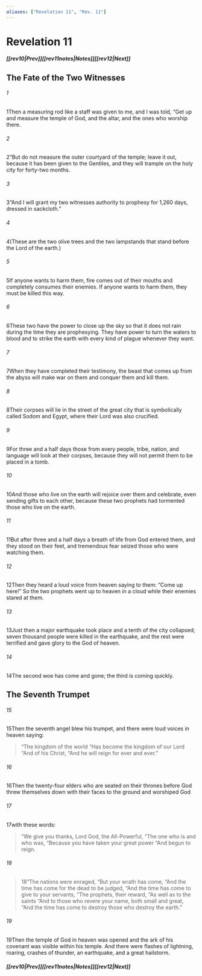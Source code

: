 ```yaml
---
aliases: ["Revelation 11", "Rev. 11"]
---
```

# Revelation 11
##### <span class=arrow-left></span>[[rev10|Prev]]<span class=navigation-separator></span>[[rev11notes|Notes]]<span class=navigation-separator></span>[[rev12|Next]]<span class=arrow-right></span>
## The Fate of the Two Witnesses
###### 1
<span class=verse-first>1</span>Then a measuring rod like a staff was given to me, and I was told, “Get up and measure the temple of God, and the altar, and the ones who worship there.
###### 2
<span class=verse-body>2</span>“But do not measure the outer courtyard of the temple; leave it out, because it has been given to the Gentiles, and they will trample on the holy city for forty-two months.
###### 3
<span class=verse-body>3</span>“And I will grant my two witnesses authority to prophesy for 1,260 days, dressed in sackcloth.”
###### 4
<span class=verse-body>4</span>(These are the two olive trees and the two lampstands that stand before the Lord of the earth.)
###### 5
<span class=verse-body>5</span>If anyone wants to harm them, fire comes out of their mouths and completely consumes their enemies. If anyone wants to harm them, they must be killed this way.
###### 6
<span class=verse-body>6</span>These two have the power to close up the sky so that it does not rain during the time they are prophesying. They have power to turn the waters to blood and to strike the earth with every kind of plague whenever they want.
<div class=paragraph-break></div>

###### 7
<span class=verse-first>7</span>When they have completed their testimony, the beast that comes up from the abyss will make war on them and conquer them and kill them.
###### 8
<span class=verse-body>8</span>Their corpses will lie in the street of the great city that is symbolically called Sodom and Egypt, where their Lord was also crucified.
###### 9
<span class=verse-body>9</span>For three and a half days those from every people, tribe, nation, and language will look at their corpses, because they will not permit them to be placed in a tomb.
###### 10
<span class=verse-body>10</span>And those who live on the earth will rejoice over them and celebrate, even sending gifts to each other, because these two prophets had tormented those who live on the earth.
<div class=paragraph-break></div>

###### 11
<span class=verse-first>11</span>But after three and a half days a breath of life from God entered them, and they stood on their feet, and tremendous fear seized those who were watching them.
###### 12
<span class=verse-body>12</span>Then they heard a loud voice from heaven saying to them: “Come up here!” So the two prophets went up to heaven in a cloud while their enemies stared at them.
###### 13
<span class=verse-body>13</span>Just then a major earthquake took place and a tenth of the city collapsed; seven thousand people were killed in the earthquake, and the rest were terrified and gave glory to the God of heaven.
<div class=paragraph-break></div>

###### 14
<span class=verse-first>14</span>The second woe has come and gone; the third is coming quickly.
## The Seventh Trumpet
###### 15
<span class=verse-first>15</span>Then the seventh angel blew his trumpet, and there were loud voices in heaven saying:
<div class=paragraph-break></div>

><span class=poetry-quote-double>“</span>The kingdom of the world
><span class=poetry-quote-double>“</span>Has become the kingdom of our Lord
><span class=poetry-quote-double>“</span>And of his Christ,
><span class=poetry-quote-double>“</span>And he will reign for ever and ever.”
<div class=paragraph-break></div>

###### 16
<span class=verse-body>16</span>Then the twenty-four elders who are seated on their thrones before God threw themselves down with their faces to the ground and worshiped God
###### 17
<span class=verse-body>17</span>with these words:
<div class=paragraph-break></div>

><span class=poetry-quote-double>“</span>We give you thanks, Lord God, the All-Powerful,
><span class=poetry-quote-double>“</span>The one who is and who was,
><span class=poetry-quote-double>“</span>Because you have taken your great power
><span class=poetry-quote-double>“</span>And begun to reign.
###### 18
><span class=verse-body-poetry>18</span><span class=poetry-quote-double>“</span>The nations were enraged,
><span class=poetry-quote-double>“</span>But your wrath has come,
><span class=poetry-quote-double>“</span>And the time has come for the dead to be judged,
><span class=poetry-quote-double>“</span>And the time has come to give to your servants,
><span class=poetry-quote-double>“</span>The prophets, their reward,
><span class=poetry-quote-double>“</span>As well as to the saints
><span class=poetry-quote-double>“</span>And to those who revere your name, both small and great,
><span class=poetry-quote-double>“</span>And the time has come to destroy those who destroy the earth.”
<div class=paragraph-break></div>

###### 19
<span class=verse-first>19</span>Then the temple of God in heaven was opened and the ark of his covenant was visible within his temple. And there were flashes of lightning, roaring, crashes of thunder, an earthquake, and a great hailstorm.
##### <span class=arrow-left></span>[[rev10|Prev]]<span class=navigation-separator></span>[[rev11notes|Notes]]<span class=navigation-separator></span>[[rev12|Next]]<span class=arrow-right></span>
